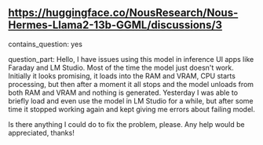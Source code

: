 ## https://huggingface.co/NousResearch/Nous-Hermes-Llama2-13b-GGML/discussions/3

contains_question: yes

question_part: Hello, I have issues using this model in inference UI apps like Faraday and LM Studio. Most of the time the model just doesn't work. Initially it looks promising, it loads into the RAM and VRAM, CPU starts processing, but then after a moment it all stops and the model unloads from both RAM and VRAM and nothing is generated. Yesterday I was able to briefly load and even use the model in LM Studio for a while, but after some time it stopped working again and kept giving me errors about failing model.

Is there anything I could do to fix the problem, please. Any help would be appreciated, thanks!